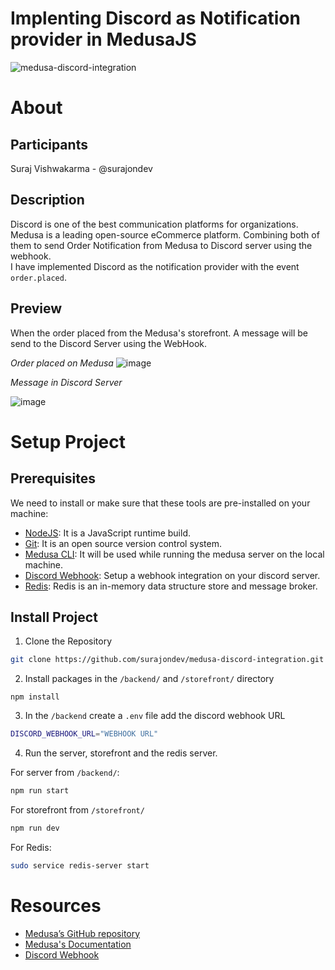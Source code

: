 # Implenting Discord as Notification provider in MedusaJS

![medusa-discord-integration](https://user-images.githubusercontent.com/67496096/193741801-e112fc58-dbe2-4321-9320-513216e08077.png)

# About

## Participants

Suraj Vishwakarma - @surajondev

## Description

Discord is one of the best communication platforms for organizations. Medusa is a leading open-source eCommerce platform. Combining both of them to send Order Notification from Medusa to Discord server using the webhook.  
I have implemented Discord as the notification provider with the event `order.placed`.

## Preview

When the order placed from the Medusa's storefront. A message will be send to the Discord Server using the WebHook.

*Order placed on Medusa*
![image](https://user-images.githubusercontent.com/67496096/193768273-123167ce-9946-46b9-85b2-af1ee6178620.png)

*Message in Discord Server*

![image](https://user-images.githubusercontent.com/67496096/195573733-85d54eb0-85c0-4c28-b51e-acb2b07395f8.png)

# Setup Project

## Prerequisites

We need to install or make sure that these tools are pre-installed on your machine:

- [NodeJS](https://nodejs.org/en/download/): It is a JavaScript runtime build. 
- [Git](https://git-scm.com/downloads): It is an open source version control system. 
- [Medusa CLI](https://docs.medusajs.com/quickstart/quick-start): It will be used while running the medusa server on the local machine.
- [Discord Webhook](https://www.youtube.com/watch?v=fKksxz2Gdnc): Setup a webhook integration on your discord server.
- [Redis](https://docs.medusajs.com/tutorial/set-up-your-development-environment): Redis is an in-memory data structure store and message broker.

## Install Project

1. Clone the Repository

```bash
git clone https://github.com/surajondev/medusa-discord-integration.git
```

2. Install packages in the `/backend/` and `/storefront/` directory

```
npm install
```

3. In the `/backend` create a `.env` file add the discord webhook URL

```bash
DISCORD_WEBHOOK_URL="WEBHOOK URL"
```

4. Run the server, storefront and the redis server.

For server from `/backend/`:
```bash
npm run start
```

For storefront from `/storefront/`
```bash
npm run dev
```

For Redis:
```bash
sudo service redis-server start
```

# Resources

- [Medusa’s GitHub repository](https://github.com/medusajs/medusa)
- [Medusa's Documentation](https://docs.medusajs.com/)
- [Discord Webhook](https://discord.com/developers/docs/resources/webhook)
